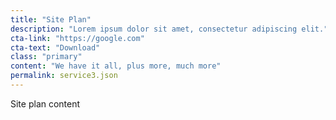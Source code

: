 ```yaml
---
title: "Site Plan"
description: "Lorem ipsum dolor sit amet, consectetur adipiscing elit."
cta-link: "https://google.com"
cta-text: "Download"
class: "primary" 
content: "We have it all, plus more, much more"
permalink: service3.json
---
```

Site plan content